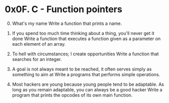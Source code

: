 # 0x0F. C - Function pointers
0. What's my name
Write a function that prints a name.

1. If you spend too much time thinking about a thing, you'll never get it done
Write a function that executes a function given as a parameter on each element of an array.

2. To hell with circumstances; I create opportunities
Write a function that searches for an integer.

3. A goal is not always meant to be reached, it often serves simply as something to aim at
Write a programs that performs simple operations.

4. Most hackers are young because young people tend to be adaptable. As long as you remain adaptable, you can always be a good hacker
Write a program that prints the opcodes of its own main function.
